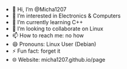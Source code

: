 - 👋 Hi, I’m @Micha1207
- 👀 I’m interested in Electronics & Computers
- 🌱 I’m currently learning C++
- 💞️ I’m looking to collaborate on Linux
- 📫 How to reach me: no how
- 😄 Pronouns: Linux User (Debian)
- ⚡ Fun fact: forget it
- 🌐 Website: micha1207.github.io/page

<!---
Micha1207/Micha1207 is a ✨ special ✨ repository because its `README.md` (this file) appears on your GitHub profile.
You can click the Preview link to take a look at your changes.
--->
